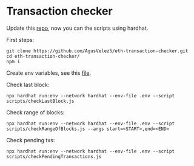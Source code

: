 # Transaction checker

Update this [repo](https://github.com/jonasbostoen/eth-transaction-checker), now you can the scripts using hardhat.

First steps:
```
git clone https://github.com/AgusVelez5/eth-transaction-checker.git
cd eth-transaction-checker/
npm i
```

Create env variables, see this [file](.env.sample).

Check last block:
```
npx hardhat run:env --network hardhat --env-file .env --script scripts/checkLastBlock.js
```

Check range of blocks:
```
npx hardhat run:env --network hardhat --env-file .env --script scripts/checkRangeOfBlocks.js --args start=<START>,end=<END>
```


Check pending txs:
```
npx hardhat run:env --network hardhat --env-file .env --script scripts/checkPendingTransactions.js
```